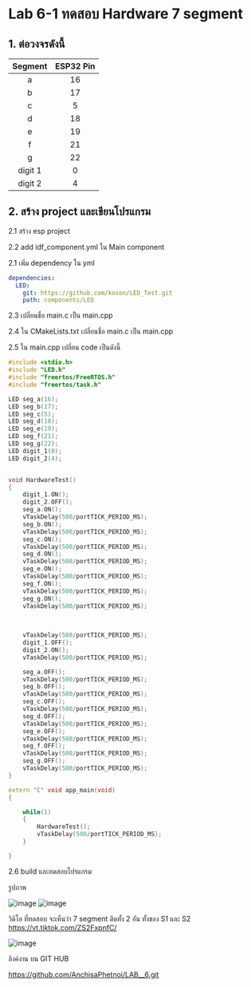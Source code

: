 # Lab 6-1 ทดสอบ  Hardware 7 segment

## 1. ต่อวงจรดังนี้

| Segment | ESP32 Pin |
|:-------:|:---------:|
|     a   | 16        |
|     b   | 17        |
|     c   | 5         |
|     d   | 18        |
|     e   | 19        |
|     f   | 21        |
|     g   | 22        |
| digit 1 | 0         |
| digit 2 | 4         |




## 2. สร้าง project และเขียนโปรแกรม 

2.1  สร้าง esp project

2.2 add idf_component.yml ใน Main component
  
   2.1 เพิ่ม dependency ใน yml

```yml
dependencies:
  LED:
    git: https://github.com/koson/LED_Test.git 
    path: components/LED
```

2.3 เปลี่ยนชื่อ main.c เป็น main.cpp

2.4 ใน CMakeLists.txt เปลี่ยนชื่อ main.c เป็น main.cpp

2.5 ใน main.cpp เปลี่ยน code เป็นดังนี้

```cpp
#include <stdio.h>
#include "LED.h"
#include "freertos/FreeRTOS.h"
#include "freertos/task.h"

LED seg_a(16);
LED seg_b(17);
LED seg_c(5);
LED seg_d(18);
LED seg_e(19);
LED seg_f(21);
LED seg_g(22);
LED digit_1(0);
LED digit_2(4);


void HardwareTest()
{
    digit_1.ON();
    digit_2.OFF();    
    seg_a.ON();
    vTaskDelay(500/portTICK_PERIOD_MS);
    seg_b.ON();
    vTaskDelay(500/portTICK_PERIOD_MS);
    seg_c.ON();
    vTaskDelay(500/portTICK_PERIOD_MS);
    seg_d.ON();
    vTaskDelay(500/portTICK_PERIOD_MS);
    seg_e.ON();
    vTaskDelay(500/portTICK_PERIOD_MS);
    seg_f.ON();
    vTaskDelay(500/portTICK_PERIOD_MS);
    seg_g.ON();
    vTaskDelay(500/portTICK_PERIOD_MS);
 
 

    vTaskDelay(500/portTICK_PERIOD_MS);
    digit_1.OFF(); 
    digit_2.ON(); 
    vTaskDelay(500/portTICK_PERIOD_MS);

    seg_a.OFF();
    vTaskDelay(500/portTICK_PERIOD_MS);
    seg_b.OFF();
    vTaskDelay(500/portTICK_PERIOD_MS);
    seg_c.OFF();
    vTaskDelay(500/portTICK_PERIOD_MS);
    seg_d.OFF();
    vTaskDelay(500/portTICK_PERIOD_MS);
    seg_e.OFF();
    vTaskDelay(500/portTICK_PERIOD_MS);
    seg_f.OFF();
    vTaskDelay(500/portTICK_PERIOD_MS);
    seg_g.OFF();
    vTaskDelay(500/portTICK_PERIOD_MS);
}

extern "C" void app_main(void)
{

    while(1)
    {
        HardwareTest();
        vTaskDelay(500/portTICK_PERIOD_MS);
    } 

}
```

2.6 build และทดสอบโปรแกรม

รูปภาพ

![image](https://github.com/user-attachments/assets/aa838a9c-7977-4c1a-aed9-6ee828d74ce6)
![image](https://github.com/user-attachments/assets/54cc1530-12ce-46da-b38b-f4e35e6e542d)



วิดิโอ ที่ทดสอบ จะเห็นว่า  7 segment ติดทั้ง 2 อัน ทั้งของ S1 และ  S2
  https://vt.tiktok.com/ZS2FxpnfC/

![image](https://github.com/user-attachments/assets/ce3b0df5-e882-4870-b65b-0cb73672562d)


ลิงค์งาน บน GIT HUB

https://github.com/AnchisaPhetnoi/LAB__6.git













